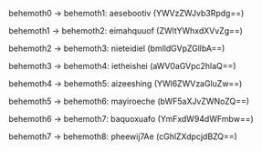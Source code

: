 behemoth0 → behemoth1: aesebootiv (YWVzZWJvb3Rpdg==)

behemoth1 → behemoth2: eimahquuof (ZWltYWhxdXVvZg==)

behemoth2 → behemoth3: nieteidiel (bmlldGVpZGllbA==)

behemoth3 → behemoth4: ietheishei (aWV0aGVpc2hlaQ==)

behemoth4 → behemoth5: aizeeshing (YWl6ZWVzaGluZw==)

behemoth5 → behemoth6: mayiroeche (bWF5aXJvZWNoZQ==)

behemoth6 → behemoth7: baquoxuafo (YmFxdW94dWFmbw==)

behemoth7 → behemoth8: pheewij7Ae (cGhlZXdpcjdBZQ==)
